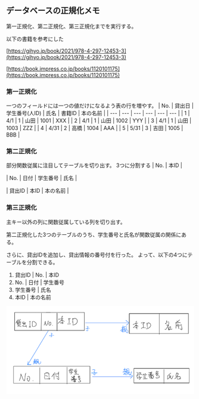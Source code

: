 ## データベースの正規化メモ

第一正規化、第二正規化、第三正規化までを実行する。

以下の書籍を参考にした

[https://gihyo.jp/book/2021/978-4-297-12453-3](https://gihyo.jp/book/2021/978-4-297-12453-3)

[https://book.impress.co.jp/books/1120101175](https://book.impress.co.jp/books/1120101175)

### 第一正規化

一つのフィールドには一つの値だけになるよう表の行を増やす。
| No. | 貸出日 | 学生番号(人ID) | 氏名 | 書籍ID | 本の名前 |
| --- | --- | --- | --- | --- | --- |
| 1 | 4/1 | 1 | 山田 | 1001 | XXX |
| 2 | 4/1 | 1 | 山田 | 1002 | YYY |
| 3 | 4/1 | 1 | 山田 | 1003 | ZZZ |
| 4 | 4/31 | 2 | 高橋 | 1004 | AAA |
| 5 | 5/31 | 3 | 吉田 | 1005 | BBB |

### 第二正規化

部分関数従属に注目してテーブルを切り出す。
3つに分割する
| No.  | 本ID |

| No. | 日付 | 学生番号 | 氏名 |

| 貸出ID | 本ID | 本の名前 |


### 第三正規化

主キー以外の列に関数従属している列を切り出す。

第二正規化した3つのテーブルのうち、学生番号と氏名が関数従属の関係にある。

さらに、貸出IDを追加し、貸出情報の番号付を行った。
よって、以下の4つにテーブルを分割できる。

1. 貸出ID | No. | 本ID 
2. No. | 日付 | 学生番号 
3. 学生番号 | 氏名
4. 本ID | 本の名前


<img src="db_relation.jpeg">